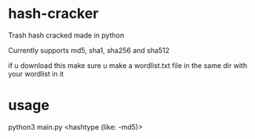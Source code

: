 # hash-cracker
Trash hash cracked made in python 

Currently supports md5, sha1, sha256 and sha512

if u download this make sure u make a wordlist.txt file in the same dir with your wordlist in it


# usage

python3 main.py <hashtype (like: -md5)> <hash>
